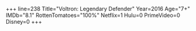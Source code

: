 +++
line=238
Title="Voltron: Legendary Defender"
Year=2016
Age="7+"
IMDb="8.1"
RottenTomatoes="100%"
Netflix=1
Hulu=0
PrimeVideo=0
Disney=0
+++

